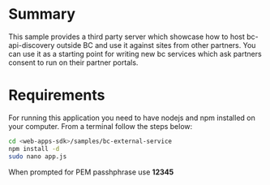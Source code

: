 # Summary

This sample provides a third party server which showcase how to host bc-api-discovery outside BC and use it against sites from other partners. You can use it as a starting point for writing new bc services which ask partners consent to run on their partner portals.

# Requirements

For running this application you need to have nodejs and npm installed on your computer. From a terminal follow the steps below:

```bash
cd <web-apps-sdk>/samples/bc-external-service
npm install -d
sudo nano app.js
```

When prompted for PEM passhphrase use **12345**